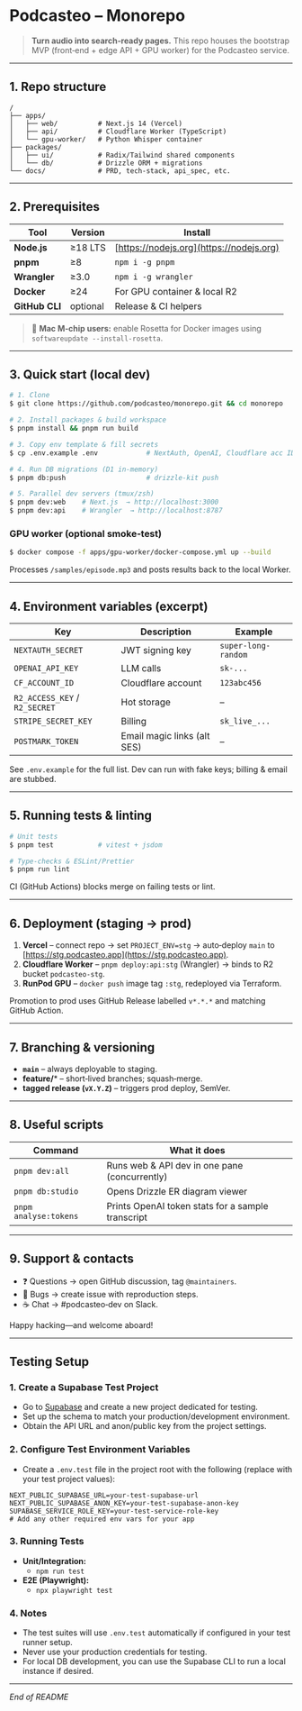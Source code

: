 # Podcasteo – Monorepo

> **Turn audio into search‑ready pages.**  This repo houses the bootstrap MVP (front‑end + edge API + GPU worker) for the Podcasteo service.

---

## 1. Repo structure

```
/
├── apps/
│   ├── web/          # Next.js 14 (Vercel)
│   ├── api/          # Cloudflare Worker (TypeScript)
│   └── gpu-worker/   # Python Whisper container
├── packages/
│   ├── ui/           # Radix/Tailwind shared components
│   └── db/           # Drizzle ORM + migrations
└── docs/             # PRD, tech‑stack, api_spec, etc.
```

---

## 2. Prerequisites

| Tool           | Version  | Install                                  |
| -------------- | -------- | ---------------------------------------- |
| **Node.js**    | ≥18 LTS  | [https://nodejs.org](https://nodejs.org) |
| **pnpm**       | ≥8       | `npm i -g pnpm`                          |
| **Wrangler**   | ≥3.0     | `npm i -g wrangler`                      |
| **Docker**     | ≥24      | For GPU container & local R2             |
| **GitHub CLI** | optional | Release & CI helpers                     |

> 🎩 **Mac M‑chip users:** enable Rosetta for Docker images using `softwareupdate --install-rosetta`.

---

## 3. Quick start (local dev)

```bash
# 1. Clone
$ git clone https://github.com/podcasteo/monorepo.git && cd monorepo

# 2. Install packages & build workspace
$ pnpm install && pnpm run build

# 3. Copy env template & fill secrets
$ cp .env.example .env            # NextAuth, OpenAI, Cloudflare acc ID

# 4. Run DB migrations (D1 in-memory)
$ pnpm db:push                    # drizzle-kit push

# 5. Parallel dev servers (tmux/zsh)
$ pnpm dev:web    # Next.js  → http://localhost:3000
$ pnpm dev:api    # Wrangler  → http://localhost:8787
```

### GPU worker (optional smoke‑test)

```bash
$ docker compose -f apps/gpu-worker/docker-compose.yml up --build
```

Processes `/samples/episode.mp3` and posts results back to the local Worker.

---

## 4. Environment variables (excerpt)

| Key                           | Description                 | Example             |
| ----------------------------- | --------------------------- | ------------------- |
| `NEXTAUTH_SECRET`             | JWT signing key             | `super-long-random` |
| `OPENAI_API_KEY`              | LLM calls                   | `sk-...`            |
| `CF_ACCOUNT_ID`               | Cloudflare account          | `123abc456`         |
| `R2_ACCESS_KEY` / `R2_SECRET` | Hot storage                 | –                   |
| `STRIPE_SECRET_KEY`           | Billing                     | `sk_live_...`       |
| `POSTMARK_TOKEN`              | Email magic links (alt SES) | –                   |

See `.env.example` for the full list.  Dev can run with fake keys; billing & email are stubbed.

---

## 5. Running tests & linting

```bash
# Unit tests
$ pnpm test           # vitest + jsdom

# Type‑checks & ESLint/Prettier
$ pnpm run lint
```

CI (GitHub Actions) blocks merge on failing tests or lint.

---

## 6. Deployment (staging → prod)

1. **Vercel** – connect repo → set `PROJECT_ENV=stg` → auto‑deploy `main` to [https://stg.podcasteo.app](https://stg.podcasteo.app).
2. **Cloudflare Worker** – `pnpm deploy:api:stg` (Wrangler) → binds to R2 bucket `podcasteo-stg`.
3. **RunPod GPU** – `docker push` image tag `:stg`, redeployed via Terraform.

Promotion to prod uses GitHub Release labelled `v*.*.*` and matching GitHub Action.

---

## 7. Branching & versioning

* **`main`** – always deployable to staging.
* **feature/**\* – short‑lived branches; squash‑merge.
* **tagged release (`vX.Y.Z`)** – triggers prod deploy, SemVer.

---

## 8. Useful scripts

| Command               | What it does                                      |
| --------------------- | ------------------------------------------------- |
| `pnpm dev:all`        | Runs web & API dev in one pane (concurrently)     |
| `pnpm db:studio`      | Opens Drizzle ER diagram viewer                   |
| `pnpm analyse:tokens` | Prints OpenAI token stats for a sample transcript |

---

## 9. Support & contacts

* ❓ Questions → open GitHub discussion, tag `@maintainers`.
* 🐞 Bugs → create issue with reproduction steps.
* ☕ Chat → #podcasteo‑dev on Slack.

Happy hacking—and welcome aboard!

---

## Testing Setup

### 1. Create a Supabase Test Project
- Go to [Supabase](https://app.supabase.com/) and create a new project dedicated for testing.
- Set up the schema to match your production/development environment.
- Obtain the API URL and anon/public key from the project settings.

### 2. Configure Test Environment Variables
- Create a `.env.test` file in the project root with the following (replace with your test project values):

```
NEXT_PUBLIC_SUPABASE_URL=your-test-supabase-url
NEXT_PUBLIC_SUPABASE_ANON_KEY=your-test-supabase-anon-key
SUPABASE_SERVICE_ROLE_KEY=your-test-service-role-key
# Add any other required env vars for your app
```

### 3. Running Tests
- **Unit/Integration:**
  - `npm run test`
- **E2E (Playwright):**
  - `npx playwright test`

### 4. Notes
- The test suites will use `.env.test` automatically if configured in your test runner setup.
- Never use your production credentials for testing.
- For local DB development, you can use the Supabase CLI to run a local instance if desired.

---

*End of README*
